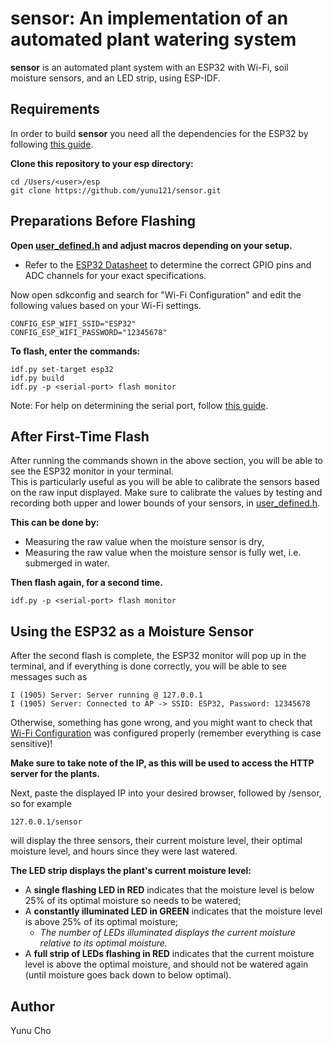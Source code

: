 sensor: An implementation of an automated plant watering system
========================================================================
**sensor** is an automated plant system with an ESP32 with Wi-Fi, 
soil moisture sensors, and an LED strip, using ESP-IDF.

Requirements
------------
In order to build **sensor** you need all the dependencies for the ESP32 by following [this guide](https://docs.espressif.com/projects/esp-idf/en/latest/esp32/get-started/).

**Clone this repository to your esp directory:**

```cd /Users/<user>/esp```\
```git clone https://github.com/yunu121/sensor.git```

Preparations Before Flashing
----------------------------
**Open [user_defined.h](https://github.com/yunu121/sensor/blob/main/main/user_defined.h) and adjust macros depending on your setup.**
- Refer to the [ESP32 Datasheet](https://www.espressif.com/sites/default/files/documentation/esp32_datasheet_en.pdf) to determine the correct GPIO pins and ADC channels for your exact specifications.

Now open sdkconfig and search for "Wi-Fi Configuration" and edit the following values based
on your Wi-Fi settings.

```CONFIG_ESP_WIFI_SSID="ESP32"```\
```CONFIG_ESP_WIFI_PASSWORD="12345678"```

**To flash, enter the commands:**

```idf.py set-target esp32```\
```idf.py build```\
```idf.py -p <serial-port> flash monitor```

Note: For help on determining the serial port, follow [this guide](https://docs.espressif.com/projects/esp-idf/en/latest/esp32/get-started/establish-serial-connection.html).

After First-Time Flash
----------------------
After running the commands shown in the above section, you will be able to see the ESP32 monitor in your terminal.\
This is particularly useful as you will be able to calibrate the sensors based on the raw input displayed.
Make sure to calibrate the values by testing and recording both upper and lower bounds of your sensors, in [user_defined.h](https://github.com/yunu121/sensor/blob/main/main/user_defined.h).

**This can be done by:**
- Measuring the raw value when the moisture sensor is dry,
- Measuring the raw value when the moisture sensor is fully wet, i.e. submerged in water.

**Then flash again, for a second time.**

```idf.py -p <serial-port> flash monitor```

Using the ESP32 as a Moisture Sensor
------------------------------------
After the second flash is complete, the ESP32 monitor will pop up in the terminal, and if everything is done correctly, you will be able to see messages such as

```I (1905) Server: Server running @ 127.0.0.1```\
```I (1905) Server: Connected to AP -> SSID: ESP32, Password: 12345678```

Otherwise, something has gone wrong, and you might want to check that [Wi-Fi Configuration](#after-first-time-flash)
was configured properly (remember everything is case sensitive)!

**Make sure to take note of the IP, as this will be used to access the HTTP server for the plants.**

Next, paste the displayed IP into your desired browser, followed by /sensor, so for example

```127.0.0.1/sensor```

will display the three sensors, their current moisture level, their optimal moisture level, and hours since they were last watered.

**The LED strip displays the plant's current moisture level:**
- A **single flashing LED in RED** indicates that the moisture level is below 25% of its optimal moisture so needs to be watered;
- A **constantly illuminated LED in GREEN** indicates that the moisture level is above 25% of its optimal moisture;
  - *The number of LEDs illuminated displays the current moisture relative to its optimal moisture.*
- A **full strip of LEDs flashing in RED** indicates that the current moisture level is above the optimal moisture, and should not be watered again (until moisture goes back down to below optimal).

Author
------
Yunu Cho
